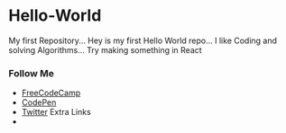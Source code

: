 # Hello-World
My first Repository...
Hey is my first Hello World repo...
I like Coding and solving Algorithms...
Try making something in React

### Follow Me
  * <a href="https://www.freecodecamp.org/vipuljain08">FreeCodeCamp</a>
  * <a href="https://codepen.io/vipuljain08">CodePen</a>
  * <a href="https://twitter.com/vipuljain_08">Twitter</a>
Extra Links
* <a href="https://codepen.io/vipuljain08"></a>

